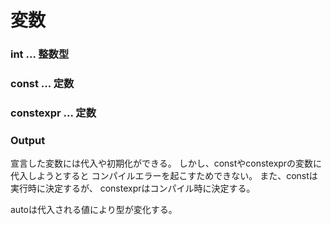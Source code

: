 # 変数

### int ... 整数型

### const ... 定数

### constexpr ... 定数

### Output
宣言した変数には代入や初期化ができる。
しかし、constやconstexprの変数に代入しようとすると
コンパイルエラーを起こすためできない。
また、constは実行時に決定するが、
constexprはコンパイル時に決定する。

autoは代入される値により型が変化する。

